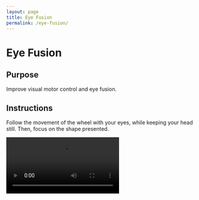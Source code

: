 ```yaml
---
layout: page
title: Eye Fusion
permalink: /eye-fusion/
---
```



<h1 class="title">Eye Fusion</h1>

<div class="video-container">

<h2 class="subtitle">Purpose</h2>
<p class="intro-text">Improve visual motor control and eye fusion.</p>

<h2 class="subtitle">Instructions</h2>
<p class="intro-text">Follow the movement of the wheel with your eyes, while keeping your head still. Then, focus on the shape presented.</p>

<video controls>
    <source src="../videos/eye-fusion-video.mp4" type="video/mp4">
    Your browser does not support the video tag.
</video>

</div>